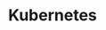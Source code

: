 ---
layout: posts_by_category
categories: kubernetes
title: Kubernetes
permalink: /category/kubernetes
---
